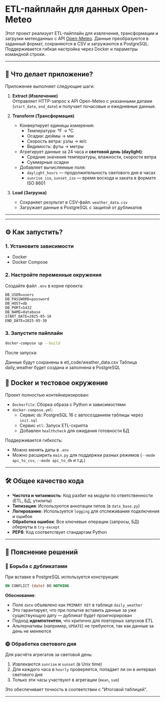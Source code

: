 # ETL-пайплайн для данных Open-Meteo

Этот проект реализует ETL-пайплайн для извлечения, трансформации и загрузки метеоданных с API [Open-Meteo](https://open-meteo.com/). Данные преобразуются в заданный формат, сохраняются в CSV и загружаются в PostgreSQL. Поддерживается гибкая настройка через Docker и параметры командной строки.

---

## 🚀 Что делает приложение?

Приложение выполняет следующие шаги:

1. **Extract (Извлечение)**  
   Отправляет HTTP-запрос к API Open-Meteo с указанными датами (`start_date`, `end_date`) и получает почасовые и ежедневные данные.

2. **Transform (Трансформация)**  
   - Конвертирует единицы измерения:
     - Температура: °F → °C
     - Осадки: дюймы → мм
     - Скорость ветра: узлы → м/с
     - Видимость: футы → метры
   - Агрегирует данные за 24 часа и **световой день (daylight)**:
     - Средние значения температуры, влажности, скорости ветра
     - Суммарные осадки
   - Добавляет вычисляемые поля:
     - `daylight_hours` — продолжительность светового дня в часах
     - `sunrise_iso`, `sunset_iso` — время восхода и заката в формате ISO 8601

3. **Load (Загрузка)**  
   - Сохраняет результат в CSV-файл: `weather_data.csv`
   - Загружает данные в PostgreSQL с защитой от дубликатов

---


---

## ⚙️ Как запустить?

### 1. Установите зависимости
- Docker
- Docker Compose

### 2. Настройте переменные окружения
Создайте файл `.env` в корне проекта:
```env
DB_USER=users
DB_PASSWORD=password
DB_HOST=db
DB_PORT=5432
DB_NAME=database
START_DATE=2025-05-16
END_DATE=2025-05-30
```

### 3. Запустите пайплайн
```bash
docker-compose up --build
```
После запуска:

Данные будут сохранены в etl_code/weather_data.csv
Таблица daily_weather будет создана и заполнена в PostgreSQL

## 🐳 Docker и тестовое окружение

Проект полностью контейнеризирован:
- `Dockerfile`: Сборка образа с Python и зависимостями
- `docker-compose.yml`:
  - Сервис `db`: PostgreSQL 16 с автосозданием таблицы через `init.sql`
  - Сервис `etl`: Запуск ETL-скрипта
  - Добавлен `healthcheck` для ожидания готовности БД

Поддерживается гибкость:
- Можно менять даты в `.env`
- Можно расширить `main.py` для поддержки разных режимов (`--mode api_to_csv`, `--mode api_to_db` и т.д.)

---

## 🛠️ Общее качество кода

- **Чистота и читаемость**: Код разбит на модули по ответственности (ETL, БД, утилиты)
- **Типизация**: Используются аннотации типов (в `data_base.py`)
- **Логирование**: Используется `logging` для отслеживания подключения и ошибок
- **Обработка ошибок**: Все ключевые операции (запросы, БД) обернуты в `try-except`
- **PEP8**: Код соответствует стандартам Python

---

## 🧠 Пояснение решений

### 🔐 Борьба с дубликатами
При вставке в PostgreSQL используется конструкция:
```sql
ON CONFLICT (date) DO NOTHING
```
**Обоснование**:
- Поле `date` объявлено как `PRIMARY KEY` в таблице `daily_weather`
- Это гарантирует, что при попытке вставить данные за уже существующую дату — дубликат будет проигнорирован
- Подход **идемпотентен**, что критично для повторных запусков ETL
- Альтернативы (например, `UPDATE`) не требуются, так как данные за день не меняются

### 🌞 Обработка светового дня
Для расчёта агрегатов за световой день:
1. Извлекаются `sunrise` и `sunset` (в Unix time)
2. Для каждого часа в `hourly` проверяется, попадает ли он в интервал светового дня
3. Только эти часы участвуют в агрегации (`mean`, `sum`)

Это обеспечивает точность в соответствии с "Итоговой таблицей".

---

